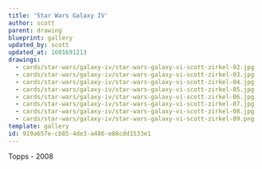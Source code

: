 ```yaml
---
title: 'Star Wars Galaxy IV'
author: scott
parent: drawing
blueprint: gallery
updated_by: scott
updated_at: 1601691213
drawings:
  - cards/star-wars/galaxy-iv/star-wars-galaxy-vi-scott-zirkel-02.jpg
  - cards/star-wars/galaxy-iv/star-wars-galaxy-vi-scott-zirkel-03.jpg
  - cards/star-wars/galaxy-iv/star-wars-galaxy-vi-scott-zirkel-04.jpg
  - cards/star-wars/galaxy-iv/star-wars-galaxy-vi-scott-zirkel-05.jpg
  - cards/star-wars/galaxy-iv/star-wars-galaxy-vi-scott-zirkel-06.jpg
  - cards/star-wars/galaxy-iv/star-wars-galaxy-vi-scott-zirkel-07.jpg
  - cards/star-wars/galaxy-iv/star-wars-galaxy-vi-scott-zirkel-08.jpg
  - cards/star-wars/galaxy-iv/star-wars-galaxy-vi-scott-zirkel-09.png
template: gallery
id: 919a657e-cb85-4de3-a486-e88cdd1533e1
---
```

Topps - 2008
